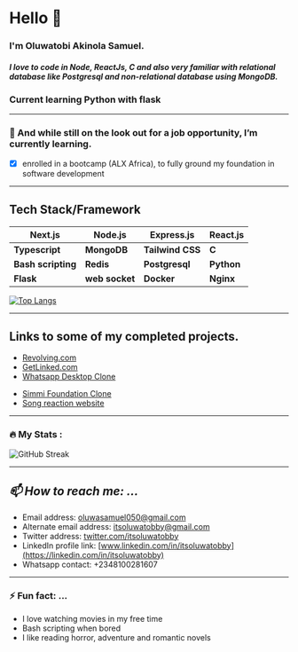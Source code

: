 # Hello :wave:

### I'm Oluwatobi Akinola Samuel.
##### I love to code in Node, ReactJs, C and also very familiar with relational database like Postgresql and non-relational database using MongoDB.

<!-- ### 🔭 I’m presently working on a full stack web application called: 
1. Revolving  _It's all about the utilities, a web app powerpacked with all you'll ever need_

> Links to the project source code

**REVOLVING :**   [revolving](https://github.com/itsoluwatobby/revolving) -->
### Current learning Python with flask

---
### 🌱 And while still on the look out for a job opportunity, I’m currently learning.
- [x] enrolled in a bootcamp (ALX Africa), to fully ground my foundation in software development 
***

## Tech Stack/Framework

 | Next.js | Node.js | Express.js | React.js |
 | ----------- | ----------- | ------------ | ------------- | 
 | **Typescript** | **MongoDB** | **Tailwind CSS** | **C** |
 | **Bash scripting** | **Redis** | **Postgresql** | **Python** |
 | **Flask** | **web socket** | **Docker** | **Nginx** |
<!-- https://github-readme-stats-itsoluwatobby-gmailcom.vercel.app/ -->
[![Top Langs](https://github-readme-stats-itsoluwatobby-gmailcom.vercel.app/api/top-langs/?username=itsoluwatobby&layout=compact&theme=vision-friendly-dark)](https://github.com/anuraghazra/github-readme-stats)
<!--[![Top Langs](https://github-readme-stats.vercel.app/api/top-langs/?username=itsoluwatobby&theme=dark&background=363636)](https://github.com/anuraghazra/github-readme-stats)-->
___
## Links to some of my completed projects.
- [Revolving.com](https://revolving.vercel.app/)
- [GetLinked.com](https://getlinked-contest-oluwatobi.vercel.app/)
- [Whatsapp Desktop Clone](https://whatsapp-desktop-clone.onrender.com)
<!-- [E-Commerce App](https://ecommerce-app-gamma-navy.vercel.app/)-->
- [Simmi Foundation Clone](https://simmi-foundation.onrender.com/)
- [Song reaction website](https://graciereacts.onrender.com)
<!-- [Blog site](https://blog-app-ipou.onrender.com/)
 [Resume Builder App](https://resume-builder-u0ip.onrender.com)-->
___
### :fire: My Stats :
![GitHub Streak](http://github-readme-streak-stats.herokuapp.com?user=itsoluwatobby&theme=dark&background=000000)
___
 ## _📫 How to reach me: ..._
 - Email address: [oluwasamuel050@gmail.com](mailto:oluwasamuel050@gmail.com)
 - Alternate email address: [itsoluwatobby@gmail.com](mailto:itsoluwatobby@gmail.com)
 - Twitter address: [twitter.com/itsoluwatobby](https://twitter.com/itsoluwatobby)
 - LinkedIn profile link: [www.linkedin.com/in/itsoluwatobby](https://linkedin.com/in/itsoluwatobby)
 - Whatsapp contact: +2348100281607
---
### ⚡ Fun fact: ...
- I love watching movies in my free time
- Bash scripting when bored
- I like reading horror, adventure and romantic novels
